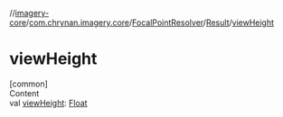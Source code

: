 //[imagery-core](../../../../index.md)/[com.chrynan.imagery.core](../../index.md)/[FocalPointResolver](../index.md)/[Result](index.md)/[viewHeight](view-height.md)



# viewHeight  
[common]  
Content  
val [viewHeight](view-height.md): [Float](https://kotlinlang.org/api/latest/jvm/stdlib/kotlin/-float/index.html)  



